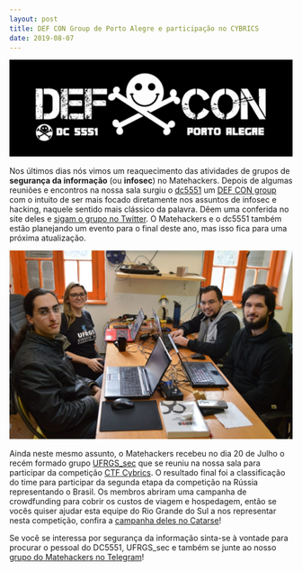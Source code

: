 ```yaml
---
layout: post
title: DEF CON Group de Porto Alegre e participação no CYBRICS
date: 2019-08-07
---
```


<!-- wp:image {"id":769} -->
![](/assets/2019/Selection_246-1024x348.png)

<!-- /wp:image -->

<!-- wp:paragraph -->

Nos últimos dias nós vimos um reaquecimento das atividades de grupos de **segurança da informação** (ou **infosec**) no Matehackers. Depois de algumas reuniões e encontros na nossa sala surgiu o [dc5551](https://www.dc5551.org/) um [DEF CON group](https://defcongroups.org/) com o intuito de ser mais focado diretamente nos assuntos de infosec e hacking, naquele sentido mais clássico da palavra. Dêem uma conferida no site deles e [sigam o grupo no Twitter](https://twitter.com/dcg5551). O Matehackers e o dc5551 também estão planejando um evento para o final deste ano, mas isso fica para uma próxima atualização.

<!-- /wp:paragraph -->

![Equipe UFRGS_sec](/assets/2019/time-1024x681.jpg)

<!-- /wp:image -->

<!-- wp:paragraph -->

Ainda neste mesmo assunto, o Matehackers recebeu no dia 20 de Julho o recém formado grupo [UFRGS_sec](http://www.inf.ufrgs.br/ufrgs-sec/) que se reuniu na nossa sala para participar da competição [CTF Cybrics](https://cybrics.net/dashboard). O resultado final foi a classificação do time para participar da segunda etapa da competição na Rússia representando o Brasil. Os membros abriram uma campanha de crowdfunding para cobrir os custos de viagem e hospedagem, então se vocês quiser ajudar esta equipe do Rio Grande do Sul a nos representar nesta competição, confira a [campanha deles no Catarse](https://www.catarse.me/hackear-na-russia)!

<!-- /wp:paragraph -->

<!-- wp:paragraph -->

Se você se interessa por segurança da informação sinta-se à vontade para procurar o pessoal do DC5551, UFRGS_sec e também se junte ao nosso [grupo do Matehackers no Telegram](https://t.me/matehackerspoa)!

<!-- /wp:paragraph -->
